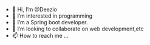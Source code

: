 - 👋 Hi, I’m @Deezio
- 👀 I’m interested in programming
- 🌱 I’m a Spring boot developer.
- 💞️ I’m looking to collaborate on web development,etc
- 📫 How to reach me ...

<!---
Deezio/Deezio is a ✨ special ✨ repository because its `README.md` (this file) appears on your GitHub profile.
You can click the Preview link to take a look at your changes.
--->
